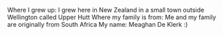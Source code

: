 Where I grew up: I grew here in New Zealand in a small town outside Wellington called Upper Hutt
Where my family is from: Me and my family are originally from South Africa 
My name: Meaghan De Klerk :)